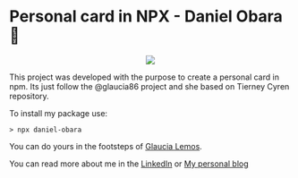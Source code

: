 
# Personal card in NPX - Daniel Obara :floppy_disk:

<p align="center">
 <img src="https://i.imgsafe.org/42/420682df78.png"/>
</p>

This project was developed with the purpose to create a personal card in npm. 
Its just follow the @glaucia86 project and she based on Tierney Cyren repository.

To install my package use:

```
> npx daniel-obara

```

You can do yours in the footsteps of [Glaucia Lemos](https://github.com/glaucia86/glaucia86).


You can read more about me in the [LinkedIn](https://www.linkedin.com/in/danielobara)
or [My personal blog](https://www.danielobara.wordpress.com)
